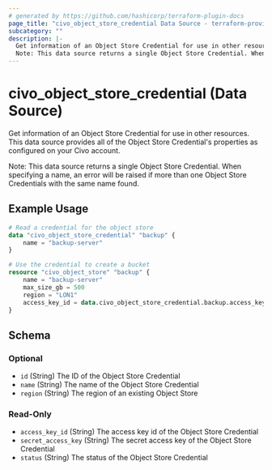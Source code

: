 ```yaml
---
# generated by https://github.com/hashicorp/terraform-plugin-docs
page_title: "civo_object_store_credential Data Source - terraform-provider-civo"
subcategory: ""
description: |-
  Get information of an Object Store Credential for use in other resources. This data source provides all of the Object Store Credential's properties as configured on your Civo account.
  Note: This data source returns a single Object Store Credential. When specifying a name, an error will be raised if more than one Object Store Credentials with the same name found.
---
```


# civo_object_store_credential (Data Source)

Get information of an Object Store Credential for use in other resources. This data source provides all of the Object Store Credential's properties as configured on your Civo account.

Note: This data source returns a single Object Store Credential. When specifying a name, an error will be raised if more than one Object Store Credentials with the same name found.

## Example Usage

```terraform
# Read a credential for the object store
data "civo_object_store_credential" "backup" {
	name = "backup-server"
}

# Use the credential to create a bucket
resource "civo_object_store" "backup" {
	name = "backup-server"
	max_size_gb = 500
	region = "LON1"
	access_key_id = data.civo_object_store_credential.backup.access_key_id
}
```

<!-- schema generated by tfplugindocs -->
## Schema

### Optional

- `id` (String) The ID of the Object Store Credential
- `name` (String) The name of the Object Store Credential
- `region` (String) The region of an existing Object Store

### Read-Only

- `access_key_id` (String) The access key id of the Object Store Credential
- `secret_access_key` (String) The secret access key of the Object Store Credential
- `status` (String) The status of the Object Store Credential


